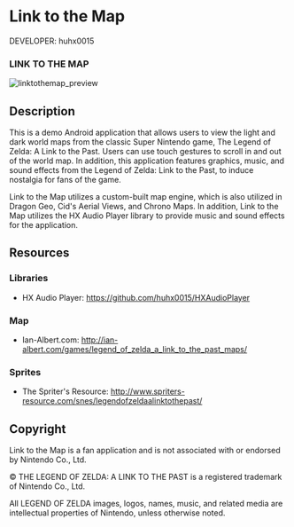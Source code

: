 Link to the Map
=================

DEVELOPER: huhx0015

### LINK TO THE MAP
![linktothemap_preview](https://cloud.githubusercontent.com/assets/1645482/24391175/66cc753c-1342-11e7-866e-3ab996627791.gif)

## Description

This is a demo Android application that allows users to view the light and dark world maps from the classic Super Nintendo game, The Legend of Zelda: A Link to the Past. Users can use touch gestures to scroll in and out of the world map. In addition, this application features graphics, music, and sound effects from the Legend of Zelda: Link to the Past, to induce nostalgia for fans of the game.

Link to the Map utilizes a custom-built map engine, which is also utilized in Dragon Geo, Cid's Aerial Views, and Chrono Maps. In addition, Link to the Map utilizes the HX Audio Player library to provide music and sound effects for the application.

## Resources

### Libraries

* HX Audio Player: https://github.com/huhx0015/HXAudioPlayer

### Map

* Ian-Albert.com: http://ian-albert.com/games/legend_of_zelda_a_link_to_the_past_maps/

### Sprites

* The Spriter's Resource: http://www.spriters-resource.com/snes/legendofzeldaalinktothepast/

## Copyright

Link to the Map is a fan application and is not associated with or endorsed by Nintendo Co., Ltd.

© THE LEGEND OF ZELDA: A LINK TO THE PAST is a registered trademark of Nintendo Co., Ltd.

All LEGEND OF ZELDA images, logos, names, music, and related media are intellectual properties of Nintendo, unless otherwise noted.
